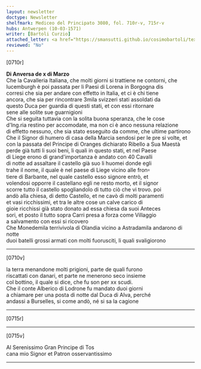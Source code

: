 ```yaml
---
layout: newsletter
doctype: Newsletter
shelfmark: Mediceo del Principato 3080, fol. 710r-v, 715r-v
hubs: Antwerpen (10-03-1571)
writer: [Bartoli Curzio]
attached_letter: <a href="https://smansutti.github.io/cosimobartoli/texts/TBD/">TBD</a>
reviewed: "No"
---
```


[0710r]  
  
  
<strong>Di Anversa de x di Marzo</strong>  
Che la Cavalleria Italiana, che molti giorni si trattiene ne contorni, che  
lucemburgh è poi passata per li Paesi di Lorena in Borgogna dis  
corresi che sia per andare con effetto in Italia, et ci è chi tiene  
ancora, che sia per rincontrare 3mila svizzeri stati assoldati da  
questo Duca per guardia di questi stati, et con essi ritornare  
sene alle solite sue guarnigioni  
Che si seguita tuttavia con la solita buona speranza, che le cose  
d'Ing.ria restino per accomodate, ma non ci è anco nessuna relazione  
di effetto nessuno, che sia stato esseguito da comme, che ultime partirono  
Che il Signor di humero di casa della Marcia sendosi per le pre si volte, et  
con la passata del Principe di Oranges dichiarato Ribello a Sua Maestà  
perde già tutti li suoi beni, li quali in questo stati, et nel Paese  
di Liege erono di grand'importanza è andato con 40 Cavalli  
di notte ad assaltare il castello già suo li huomei donde egli  
trahe il nome, il quale è nel paese di Liege vicino alle fron꞊  
tiere di Barbante, nel quale castello esso signore entrò, et  
volendosi opporre il castellano egli ne resto morto, et il signor  
scorre tutto il castello spogliandolo di tutto ciò che vi trovo. poi  
andò alla chiesa, di detto Castello, et ne cavò di molti paramenti  
et vasi ricchissimi, et tra le altre cose un calve carico di  
gioie ricchissi già stato donato ad essa chiesa da suoi Anteces  
sori, et posto il tutto sopra Carri presa a forza come Villaggio  
a salvamento con essi si ricovero  
Che Monedemila terrivivola di Olandia vicino a Astradamila andarono di notte  
duoi batelli grossi armati con molti fuorusciti, li quali svaligiorono  
  
---  

[0710v]  
  
  
la terra menandone molti prigioni, parte de quali furono  
riscattati con danari, et parte ne menerono seco insieme  
col bottino, il quale si dice, che fu son per xx scudi.  
Che il conte Alberico di Lodrone fu mandato duoi giorni  
a chiamare per una posta di notte dal Duca di Alva, perché  
andassi a Burselles, si come andò, né si sa la cagione  
  
---  

[0715r]  
  
  
  
---  

[0715v]  
  
  
Al Serenissimo Gran Principe di Tos  
cana mio Signor et Patron osservantissimo  
  
---  

